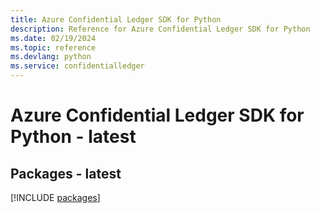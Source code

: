 ```yaml
---
title: Azure Confidential Ledger SDK for Python
description: Reference for Azure Confidential Ledger SDK for Python
ms.date: 02/19/2024
ms.topic: reference
ms.devlang: python
ms.service: confidentialledger
---
```

# Azure Confidential Ledger SDK for Python - latest
## Packages - latest
[!INCLUDE [packages](confidential-ledger-index.md)]